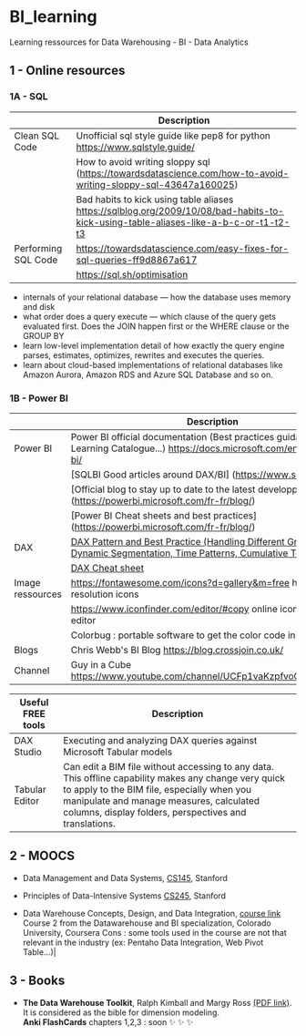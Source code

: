 # BI_learning
Learning ressources for Data Warehousing - BI - Data Analytics 


## 1 - Online resources


### 1A - SQL 


|   | Description 
|---------|--------------------------------------------------------------------------------------------------------------
|Clean SQL Code|Unofficial sql style guide like pep8 for python https://www.sqlstyle.guide/ 
|   |How to avoid writing sloppy sql (https://towardsdatascience.com/how-to-avoid-writing-sloppy-sql-43647a160025)
|   |Bad habits to kick using table aliases  https://sqlblog.org/2009/10/08/bad-habits-to-kick-using-table-aliases-like-a-b-c-or-t1-t2-t3
|Performing SQL Code| https://towardsdatascience.com/easy-fixes-for-sql-queries-ff9d8867a617
|   | https://sql.sh/optimisation


* internals of your relational database — how the database uses memory and disk
* what order does a query execute — which clause of the query gets evaluated first. Does the JOIN happen first or the WHERE clause or the GROUP BY
* learn low-level implementation detail of how exactly the query engine parses, estimates, optimizes, rewrites and executes the queries.
* learn about cloud-based implementations of relational databases like Amazon Aurora, Amazon RDS and Azure SQL Database and so on.


### 1B - Power BI

|| Description |
|---------|--------------------------------------------------------------------------------------------------------------|
|Power BI| Power BI official documentation (Best practices guidance, Learning Catalogue...) https://docs.microsoft.com/en-us/power-bi/| 
|| [SQLBI Good articles around DAX/BI] (https://www.sqlbi.com/) |
|| [Official blog to stay up to date to the latest developpement] (https://powerbi.microsoft.com/fr-fr/blog/) |
|| [Power BI Cheat sheets and best practices] (https://powerbi.microsoft.com/fr-fr/blog/) |
|DAX| [DAX Pattern and Best Practice (Handling Different Granularities, Dynamic Segmentation, Time Patterns, Cumulative Total...)](https://www.daxpatterns.com/patterns/?ver=excel-2010-2013) |
||[DAX Cheat sheet](https://pragmaticworks.com/portfolio/dax-cheat-sheet/) 	|
|Image ressources | https://fontawesome.com/icons?d=gallery&m=free high resolution icons|
||https://www.iconfinder.com/editor/#copy online icon(svg file) editor|
||Colorbug : portable software to get the color code in HEX|
|Blogs| Chris Webb's BI Blog https://blog.crossjoin.co.uk/|
|Channel|  Guy in a Cube https://www.youtube.com/channel/UCFp1vaKzpfvoGai0vE5VJ0w|


 Useful FREE tools | Description 
---------|--------------------------------------------------------------------------------------------------------------
 DAX Studio| Executing and analyzing DAX queries against Microsoft Tabular models
 Tabular Editor| Can edit a BIM file without accessing to any data. This offline capability makes any change very quick to apply to the BIM file, especially when you manipulate and manage measures, calculated columns, display folders, perspectives and translations.


## 2 - MOOCS

* Data Management and Data Systems, [CS145](https://cs145-fa19.github.io/#), Stanford
* Principles of Data-Intensive Systems [CS245](http://web.stanford.edu/class/cs245/#), Stanford


* Data Warehouse Concepts, Design, and Data Integration, [course link](https://www.coursera.org/learn/dwdesign/home/welcome)  
Course 2 from the Datawarehouse and BI specialization, Colorado University, Coursera 
Cons : some tools used in the course are not that relevant in the industry (ex: Pentaho Data Integration, Web Pivot Table...)|


## 3 - Books

* **The Data Warehouse Toolkit**, Ralph Kimball and Margy Ross [(PDF link)](http://aatinegar.com/wp-content/uploads/2016/05/Kimball_The-Data-Warehouse-Toolkit-3rd-Edition.pdf).  
It is considered as the bible for dimension modeling.  
**Anki FlashCards** chapters 1,2,3 : soon  :sparkles: :sparkles: :sparkles: 


